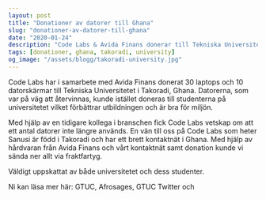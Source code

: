 ```yaml
---
layout: post
title: "Donationer av datorer till Ghana"
slug: "donationer-av-datorer-till-ghana"
date: "2020-01-24"
description: "Code Labs & Avida Finans donerar till Tekniska Universitetet i Takoradi, Ghana."
tags: [donationer, ghana, takoradi, university]
og_image: "/assets/blogg/takoradi-university.jpg"
---
```


Code Labs har i samarbete med Avida Finans donerat 30 laptops och 10 datorskärmar till Tekniska Universitetet i Takoradi, Ghana. Datorerna, som var på väg att återvinnas, kunde istället doneras till studenterna på universitetet vilket förbättrar utbildningen och är bra för miljön.

Med hjälp av en tidigare kollega i branschen fick Code Labs vetskap om att ett antal datorer inte längre används. En vän till oss på Code Labs som heter Sanusi är född i Takoradi och har ett brett kontaktnät i Ghana. Med hjälp av hårdvaran från Avida Finans och vårt kontaktnät samt donation kunde vi sända ner allt via fraktfartyg.

Väldigt uppskattat av både universitetet och dess studenter.

Ni kan läsa mer här: GTUC, Afrosages, GTUC Twitter och
